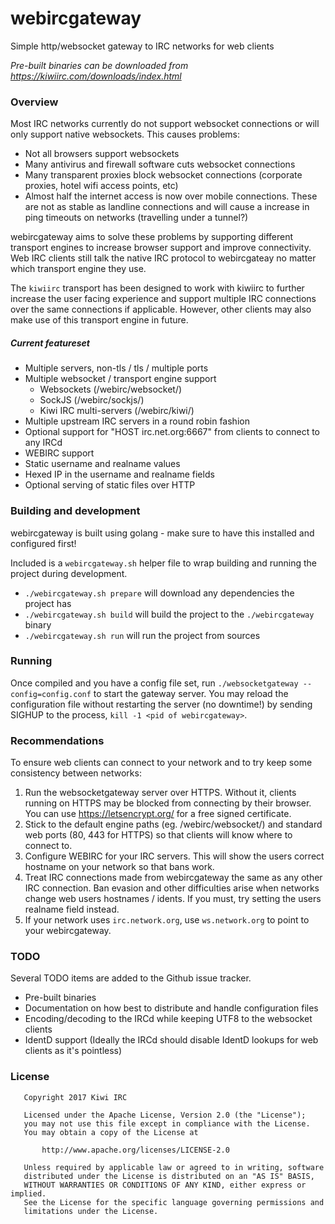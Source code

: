 # webircgateway
Simple http/websocket gateway to IRC networks for web clients

*Pre-built binaries can be downloaded from https://kiwiirc.com/downloads/index.html*

### Overview
Most IRC networks currently do not support websocket connections or will only support native websockets. This causes problems:
* Not all browsers support websockets
* Many antivirus and firewall software cuts websocket connections
* Many transparent proxies block websocket connections (corporate proxies, hotel wifi access points, etc)
* Almost half the internet access is now over mobile connections. These are not as stable as landline connections and will cause a increase in ping timeouts on networks (travelling under a tunnel?)

webircgateway aims to solve these problems by supporting different transport engines to increase browser support and improve connectivity. Web IRC clients still talk the native IRC protocol to webircgateay no matter which transport engine they use.

The `kiwiirc` transport has been designed to work with kiwiirc to further increase the user facing experience and support multiple IRC connections over the same connections if applicable. However, other clients may also make use of this transport engine in future.

##### Current featureset
* Multiple servers, non-tls / tls / multiple ports
* Multiple websocket / transport engine support
    * Websockets (/webirc/websocket/)
    * SockJS (/webirc/sockjs/)
    * Kiwi IRC multi-servers (/webirc/kiwi/)
* Multiple upstream IRC servers in a round robin fashion
* Optional support for "HOST irc.net.org:6667" from clients to connect to any IRCd
* WEBIRC support
* Static username and realname values
* Hexed IP in the username and realname fields
* Optional serving of static files over HTTP

### Building and development
webircgateway is built using golang - make sure to have this installed and configured first!

Included is a `webircgateway.sh` helper file to wrap building and running the project during development.
* `./webircgateway.sh prepare` will download any dependencies the project has
* `./webircgateway.sh build` will build the project to the `./webircgateway` binary
* `./webircgateway.sh run` will run the project from sources

### Running
Once compiled and you have a config file set, run `./websocketgateway --config=config.conf` to start the gateway server. You may reload the configuration file without restarting the server (no downtime!) by sending SIGHUP to the process, `kill -1 <pid of webircgateway>`.

### Recommendations
To ensure web clients can connect to your network and to try keep some consistency between networks:

1. Run the websocketgateway server over HTTPS. Without it, clients running on HTTPS may be blocked from connecting by their browser. You can use https://letsencrypt.org/ for a free signed certificate.
2. Stick to the default engine paths (eg. /webirc/websocket/) and standard web ports (80, 443 for HTTPS) so that clients will know where to connect to.
3. Configure WEBIRC for your IRC servers. This will show the users correct hostname on your network so that bans work.
4. Treat IRC connections made from webircgateway the same as any other IRC connection. Ban evasion and other difficulties arise when networks change web users hostnames / idents. If you must, try setting the users realname field instead.
5. If your network uses `irc.network.org`, use `ws.network.org` to point to your webircgateway.

### TODO
Several TODO items are added to the Github issue tracker.
* Pre-built binaries
* Documentation on how best to distribute and handle configuration files
* Encoding/decoding to the IRCd while keeping UTF8 to the websocket clients
* IdentD support (Ideally the IRCd should disable IdentD lookups for web clients as it's pointless)

### License
~~~
   Copyright 2017 Kiwi IRC

   Licensed under the Apache License, Version 2.0 (the "License");
   you may not use this file except in compliance with the License.
   You may obtain a copy of the License at

       http://www.apache.org/licenses/LICENSE-2.0

   Unless required by applicable law or agreed to in writing, software
   distributed under the License is distributed on an "AS IS" BASIS,
   WITHOUT WARRANTIES OR CONDITIONS OF ANY KIND, either express or implied.
   See the License for the specific language governing permissions and
   limitations under the License.
~~~
